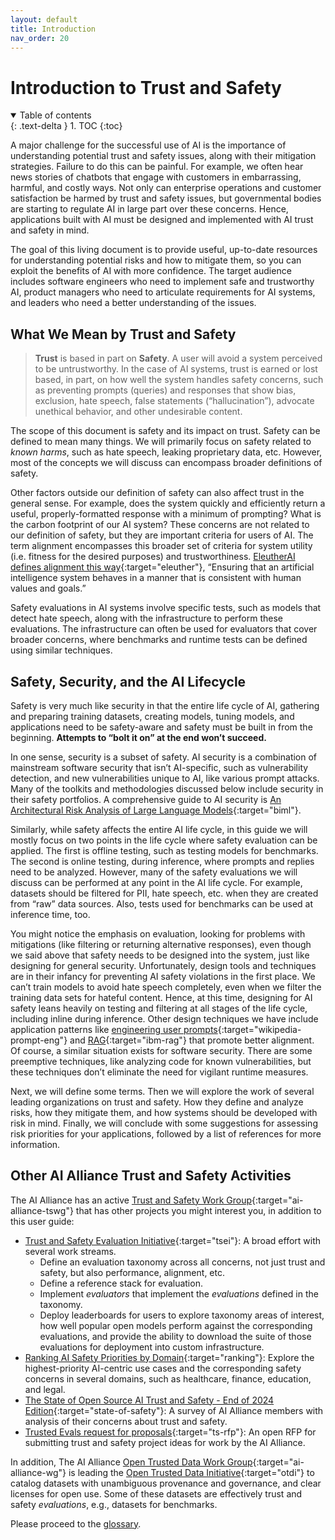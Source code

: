 ```yaml
---
layout: default
title: Introduction
nav_order: 20
---
```


# Introduction to Trust and Safety

<details open markdown="block">
  <summary>
    Table of contents
  </summary>
  {: .text-delta }
1. TOC
{:toc}
</details>

A major challenge for the successful use of AI is the importance of understanding potential trust and safety issues, along with their mitigation strategies. Failure to do this can be painful. For example, we often hear news stories of chatbots that engage with customers in embarrassing, harmful, and costly ways. Not only can enterprise operations and customer satisfaction be harmed by trust and safety issues, but governmental bodies are starting to regulate AI in large part over these concerns. Hence, applications built with AI must be designed and implemented with AI trust and safety in mind.

The goal of this living document is to provide useful, up-to-date resources for understanding potential risks and how to mitigate them, so you can exploit the benefits of AI with more confidence. The target audience includes software engineers who need to implement safe and trustworthy AI, product managers who need to articulate requirements for AI systems, and leaders who need a better understanding of the issues. 

## What We Mean by Trust and Safety

> **Trust** is based in part on **Safety**. A user will avoid a system perceived to be untrustworthy. In the case of AI systems, trust is earned or lost based, in part, on how well the system handles safety concerns, such as preventing prompts (queries) and responses that show bias, exclusion, hate speech, false statements (“hallucination”), advocate unethical behavior, and other undesirable content.

The scope of this document is safety and its impact on trust. Safety can be defined to mean many things. We will primarily focus on safety related to _known harms_, such as hate speech, leaking proprietary data, etc. However, most of the concepts we will discuss can encompass broader definitions of safety. 

Other factors outside our definition of safety can also affect trust in the general sense. For example, does the system quickly and efficiently return a useful, properly-formatted response with a minimum of prompting? What is the carbon footprint of our AI system? These concerns are not related to our definition of safety, but they are important criteria for users of AI. The term alignment encompasses this broader set of criteria for system utility (i.e. fitness for the desired purposes) and trustworthiness. [EleutherAI defines alignment this way](https://www.eleuther.ai/alignment){:target="eleuther"}, &ldquo;Ensuring that an artificial intelligence system behaves in a manner that is consistent with human values and goals.&rdquo;

Safety evaluations in AI systems involve specific tests, such as models that detect hate speech, along with the infrastructure to perform these evaluations. The infrastructure can often be used for evaluators that cover broader concerns, where benchmarks and runtime tests can be defined using similar techniques.

## Safety, Security, and the AI Lifecycle

Safety is very much like security in that the entire life cycle of AI, gathering and preparing training datasets, creating models, tuning models, and applications need to be safety-aware and safety must be built in from the beginning. **Attempts to “bolt it on” at the end won’t succeed.**

In one sense, security is a subset of safety. AI security is a combination of mainstream software security that isn’t AI-specific, such as vulnerability detection, and new vulnerabilities unique to AI, like various prompt attacks. Many of the toolkits and methodologies discussed below include security in their safety portfolios. A comprehensive guide to AI security is [An Architectural Risk Analysis of Large Language Models](https://berryvilleiml.com/results/){:target="biml"}.

Similarly, while safety affects the entire AI life cycle, in this guide we will mostly focus on two points in the life cycle where safety evaluation can be applied. The first is offline testing, such as testing models for benchmarks. The second is online testing, during inference, where prompts and replies need to be analyzed. However, many of the safety evaluations we will discuss can be performed at any point in the AI life cycle. For example, datasets should be filtered for PII, hate speech, etc. when they are created from “raw” data sources. Also, tests used for benchmarks can be used at inference time, too.

You might notice the emphasis on evaluation, looking for problems with mitigations (like filtering or returning alternative responses), even though we said above that safety needs to be designed into the system, just like designing for general security. Unfortunately, design tools and techniques are in their infancy for preventing AI safety violations in the first place. We can’t train models to avoid hate speech completely, even when we filter the training data sets for hateful content. Hence, at this time, designing for AI safety leans heavily on testing and filtering at all stages of the life cycle, including inline during inference. Other design techniques we have include application patterns like [engineering user prompts](https://en.wikipedia.org/wiki/Prompt_engineering){:target="wikipedia-prompt-eng"} and [RAG](https://research.ibm.com/blog/retrieval-augmented-generation-RAG){:target="ibm-rag"} that promote better alignment. Of course, a similar situation exists for software security. There are some preemptive techniques, like analyzing code for known vulnerabilities, but these techniques don’t eliminate the need for vigilant runtime measures.

Next, we will define some terms. Then we will explore the work of several leading organizations on trust and safety. How they define and analyze risks, how they mitigate them, and how systems should be developed with risk in mind. Finally, we will conclude with some suggestions for assessing risk priorities for your applications, followed by a list of references for more information.

## Other AI Alliance Trust and Safety Activities

The AI Alliance has an active [Trust and Safety Work Group](https://thealliance.ai/focus-areas/trust-and-safety){:target="ai-alliance-tswg"} that has other projects you might interest you, in addition to this user guide:

* [Trust and Safety Evaluation Initiative](https://the-ai-alliance.github.io/trust-safety-evals/){:target="tsei"}: A broad effort with several work streams.
  * Define an evaluation taxonomy across all concerns, not just trust and safety, but also performance, alignment, etc.
  * Define a reference stack for evaluation.
  * Implement _evaluators_ that implement the _evaluations_ defined in the taxonomy.
  * Deploy leaderboards for users to explore taxonomy areas of interest, how well popular open models perform against the corresponding evaluations, and provide the ability to download the suite of those evaluations for deployment into custom infrastructure.
* [Ranking AI Safety Priorities by Domain](https://the-ai-alliance.github.io/ranking-safety-priorities/){:target="ranking"}: Explore the highest-priority AI-centric use cases and the corresponding safety concerns in several domains, such as healthcare, finance, education, and legal.
* [The State of Open Source AI Trust and Safety - End of 2024 Edition](https://thealliance.ai/blog/the-state-of-open-source-trust){:target="state-of-safety"}: A survey of AI Alliance members with analysis of their concerns about trust and safety.
* [Trusted Evals request for proposals](https://thealliance.ai/core-projects/trusted-evals){:target="ts-rfp"}: An open RFP for submitting trust and safety project ideas for work by the AI Alliance.

In addition, The AI Alliance [Open Trusted Data Work Group](https://thealliance.ai/focus-areas/foundation-models){:target="ai-alliance-wg"} is leading the [Open Trusted Data Initiative](https://the-ai-alliance.github.io/open-trusted-data-initiative/){:target="otdi"} to catalog datasets with unambiguous provenance and governance, and clear licenses for open use. Some of these datasets are effectively trust and safety _evaluations_, e.g., datasets for benchmarks.


Please proceed to the [glossary]({{site.baseurl}}/glossary).
